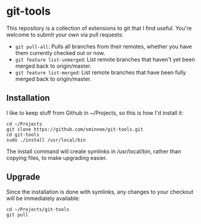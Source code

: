 # git-tools

This repository is a collection of extensions to git that I find useful.  You're welcome to submit your own via pull requests:

 * `git pull-all`: Pulls all branches from their remotes, whether you have them currently checked out or now.
 * `git feature list-unmerged`: List remote branches that haven't yet been merged back to origin/master.
 * `git feature list-merged`: List remote branches that have been fully merged back to origin/master.

## Installation

I like to keep stuff from Github in ~/Projects, so this is how I'd install it:

	cd ~/Projects
	git clone https://github.com/sminnee/git-tools.git
	cd git-tools
	sudo ./install /usr/local/bin
	
The install command will create symlinks in /usr/local/bin, rather than copying files, to make upgrading easier.

## Upgrade

Since the installation is done with symlinks, any changes to your checkout will be immediately available:

	cd ~/Projects/git-tools
	git pull
